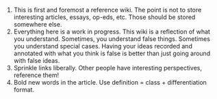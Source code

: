 1. This is first and foremost a reference wiki. The point is not to store interesting articles, essays, op-eds, etc. Those should be stored somewhere else.
2. Everything here is a work in progress. This wiki is a reflection of what you understand. Sometimes, you understand false things. Sometimes you understand special cases. Having your ideas recorded and annotated with what you think is false is better than just going around with false ideas.
3. Sprinkle links liberally. Other people have interesting perspectives, reference them!
4. Bold new words in the article. Use definition = class + differentiation format.
